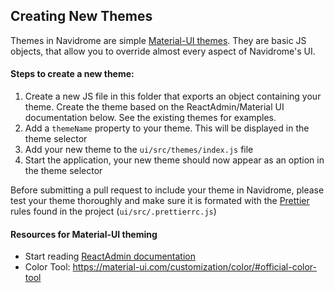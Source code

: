 ## Creating New Themes

Themes in Navidrome are simple [Material-UI themes](https://material-ui.com/customization/theming/). They are basic JS 
objects, that allow you to override almost every aspect of Navidrome's UI.

#### Steps to create a new theme:

1) Create a new JS file in this folder that exports an object containing your theme. Create the theme based on the 
ReactAdmin/Material UI documentation below. See the existing themes for examples. 
2) Add a `themeName` property to your theme. This will be displayed in the theme selector
3) Add your new theme to the `ui/src/themes/index.js` file
4) Start the application, your new theme should now appear as an option in the theme selector

Before submitting a pull request to include your theme in Navidrome, please test your theme thoroughly and make sure 
it is formated with the [Prettier](https://prettier.io/) rules found in the project (`ui/src/.prettierrc.js`)

#### Resources for Material-UI theming

* Start reading [ReactAdmin documentation](https://marmelab.com/react-admin/Theming.html#writing-a-custom-theme)
* Color Tool: https://material-ui.com/customization/color/#official-color-tool  

